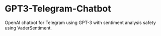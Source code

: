 # GPT3-Telegram-Chatbot
OpenAI chatbot for Telegram using GPT-3 with sentiment analysis safety using VaderSentiment.
